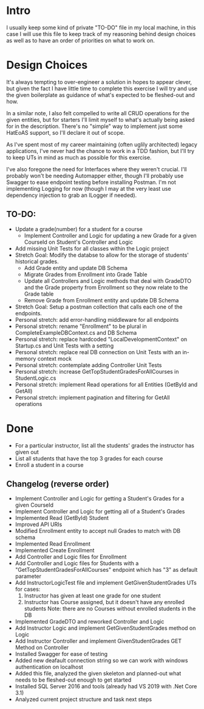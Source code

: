 # Intro

I usually keep some kind of private "TO-DO" file in my local machine, in this case I will use this file to keep track of my reasoning behind design choices as well as to have an order of priorities on what to work on.


# Design Choices

It's always tempting to over-engineer a solution in hopes to appear clever, but given the fact I have little time to complete this exercise I will try and use the given boilerplate as guidance of what's expected to be fleshed-out and how.

In a similar note, I also felt compelled to write all CRUD operations for the given entities, but for starters I'll limit myself to what's actually being asked for in the description. There's no "simple" way to implement just some HatEoAS support, so I'll declare it out of scope.

As I've spent most of my career maintaining (often uglily architected) legacy applications, I've never had the chance to work in a TDD fashion, but I'll try to keep UTs in mind as much as possible for this exercise.

I've also foregone the need for Interfaces where they weren't crucial. I'll probably won't be needing Automapper either, though I'll probably use Swagger to ease endpoint testing before installing Postman. I'm not implementing Logging for now (though I may at the very least use dependency injection to grab an ILogger if needed).


## TO-DO:

* Update a grade(number) for a student for a course
	- Implement Controller and Logic for updating a new Grade for a given CourseId on Student's Controller and Logic
* Add missing Unit Tests for all classes within the Logic project
* Stretch Goal: Modify the databse to allow for the storage of students' historical grades.
	- Add Grade entity and update DB Schema
	- Migrate Grades from Enrollment into Grade Table
	- Update all Controllers and Logic methods that deal with GradeDTO and the Grade property from Enrollment so they now relate to the Grade table
	- Remove Grade from Enrollment entity and update DB Schema
* Stretch Goal: Setup a postman collection that calls each one of the endpoints.
* Personal stretch: add error-handling middleware for all endpoints
* Personal stretch: rename "Enrollment" to be plural in CompleteExampleDBContext.cs and DB Schema
* Personal stretch: replace hardcoded "LocalDevelopmentContext" on Startup.cs and Unit Tests with a setting
* Personal stretch: replace real DB connection on Unit Tests with an in-memory context mock
* Personal stretch: contemplate adding Controller Unit Tests
* Personal stretch: increase GetTopStudentGradesForAllCourses in StudentLogic.cs
* Personal stretch: implement Read operations for all Entities (GetById and GetAll)
* Personal stretch: implement pagination and filtering for GetAll operations


# Done

* For a particular instructor, list all the students' grades the instructor has given out
* List all students that have the top 3 grades for each course
* Enroll a student in a course


## Changelog (reverse order)

- Implement Controller and Logic for getting a Student's Grades for a given CourseId
- Implement Controller and Logic for getting all of a Student's Grades
- Implemented Read (GetById) Student
- Improved API URIs
- Modified Enrollment entity to accept null Grades to match with DB schema
- Implemented Read Enrollment
- Implemented Create Enrollment
- Add Controller and Logic files for Enrollment
- Add Controller and Logic files for Students with a "GetTopStudentGradesForAllCourses" endpoint which has "3" as default parameter
- Add InstructorLogicTest file and implement GetGivenStudentGrades UTs for cases:
	1. Instructor has given at least one grade for one student
	2. Instructor has Course assigned, but it doesn't have any enrolled students
	Note: there are no Courses without enrolled students in the DB
- Implemented GradeDTO and reworked Controller and Logic
- Add Instructor Logic and implement GetGivenStudentGrades method on Logic	
- Add Instructor Controller and implement GivenStudentGrades GET Method on Controller 
- Installed Swagger for ease of testing
- Added new deafault connection string so we can work with windows authentication on localhost
- Added this file, analyzed the given skeleton and planned-out what needs to be fleshed-out enough to get started
- Installed SQL Server 2016 and tools (already had VS 2019 with .Net Core 3.1)
- Analyzed current project structure and task next steps
